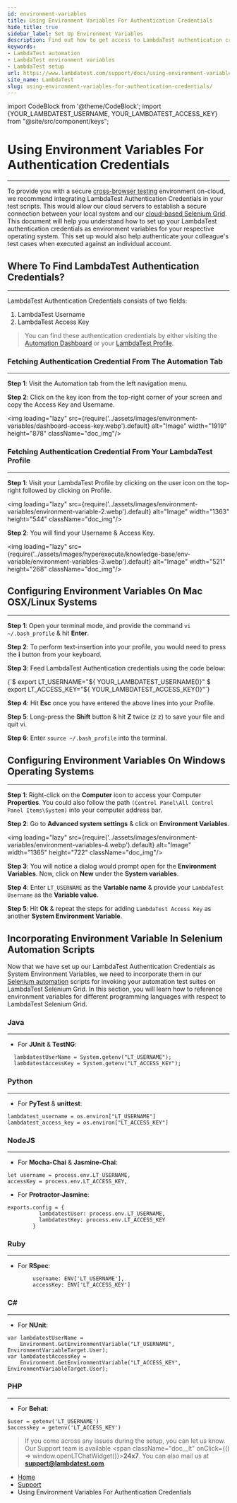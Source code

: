 ```yaml
---
id: environment-variables
title: Using Environment Variables For Authentication Credentials
hide_title: true
sidebar_label: Set Up Environment Variables
description: Find out how to get access to LambdaTest authentication credentials, fetching them from the Automation tab in your LambdaTest profile, and configuring them on Mac OSX/Linux, Windows systems.
keywords:
- LambdaTest automation
- LambdaTest environment variables
- LambdaTest setup
url: https://www.lambdatest.com/support/docs/using-environment-variables-for-authentication-credentials/
site_name: LambdaTest
slug: using-environment-variables-for-authentication-credentials/
---
```


<script type="application/ld+json"
      dangerouslySetInnerHTML={{ __html: JSON.stringify({
       "@context": "https://schema.org",
        "@type": "BreadcrumbList",
        "itemListElement": [{
          "@type": "ListItem",
          "position": 1,
          "name": "Home",
          "item": "https://www.lambdatest.com"
        },{
          "@type": "ListItem",
          "position": 2,
          "name": "Support",
          "item": "https://www.lambdatest.com/support/docs/"
        },{
          "@type": "ListItem",
          "position": 3,
          "name": "Using Environment Variables For Authentication Credentials",
          "item": "https://www.lambdatest.com/support/docs/using-environment-variables-for-authentication-credentials/"
        }]
      })
    }}
></script>

import CodeBlock from '@theme/CodeBlock';
import {YOUR_LAMBDATEST_USERNAME, YOUR_LAMBDATEST_ACCESS_KEY} from "@site/src/component/keys";

# Using Environment Variables For Authentication Credentials
***

To provide you with a secure [cross-browser testing](https://www.lambdatest.com) environment on-cloud, we recommend integrating LambdaTest Authentication Credentials in your test scripts. This would allow our cloud servers to establish a secure connection between your local system and our [cloud-based Selenium Grid](https://www.lambdatest.com/selenium-automation). This document will help you understand how to set up your LambdaTest authentication credentials as environment variables for your respective operating system. This set up would also help authenticate your colleague's test cases when executed against an individual account.

## Where To Find LambdaTest Authentication Credentials?
***

LambdaTest Authentication Credentials consists of two fields:

1. LambdaTest Username
2. LambdaTest Access Key

>You can find these authentication credentials by either visiting the [Automation Dashboard](https://automation.lambdatest.com) or your [LambdaTest Profile](https://accounts.lambdatest.com/detail/profile).

### Fetching Authentication Credential From The Automation Tab
***

**Step 1**: Visit the Automation tab from the left navigation menu.

**Step 2**: Click on the key icon from the top-right corner of your screen and copy the Access Key and Username.

<img loading="lazy" src={require('../assets/images/environment-variables/dashboard-access-key.webp').default} alt="Image" width="1919" height="878" className="doc_img"/>

### Fetching Authentication Credential From Your LambdaTest Profile
***

**Step 1**: Visit your LambdaTest Profile by clicking on the user icon on the top-right followed by clicking on Profile.

<img loading="lazy" src={require('../assets/images/environment-variables/environment-variable-2.webp').default} alt="Image" width="1363" height="544" className="doc_img"/>

**Step 2**: You will find your Username & Access Key.

<img loading="lazy" src={require('../assets/images/hyperexecute/knowledge-base/env-variable/environment-variables-3.webp').default} alt="Image" width="521" height="268" className="doc_img"/>

## Configuring Environment Variables On Mac OSX/Linux Systems
***

**Step 1**: Open your terminal mode, and provide the command `vi ~/.bash_profile` & hit **Enter**.

**Step 2**: To perform text-insertion into your profile, you would need to press the **i** button from your keyboard.

**Step 3**: Feed LambdaTest Authentication credentials using the code below:

<div className="lambdatest__codeblock">
<CodeBlock className="language-javascript">
{`$ export LT_USERNAME="${ YOUR_LAMBDATEST_USERNAME()}"
$ export LT_ACCESS_KEY="${ YOUR_LAMBDATEST_ACCESS_KEY()}"`}
</CodeBlock>
</div>
        

**Step 4**: Hit **Esc** once you have entered the above lines into your Profile.

**Step 5**: Long-press the **Shift** button & hit **Z** twice (z z) to save your file and quit vi.

**Step 6**: Enter `source ~/.bash_profile` into the terminal.

## Configuring Environment Variables On Windows Operating Systems
***

**Step 1**: Right-click on the **Computer** icon to access your Computer **Properties**. You could also follow the path `(Control Panel\All Control Panel Items\System)` into your computer address bar.

**Step 2**: Go to **Advanced system settings** & click on **Environment Variables**.

<img loading="lazy" src={require('../assets/images/environment-variables/environment-variables-4.webp').default} alt="Image" width="1365" height="722" className="doc_img"/>

**Step 3**: You will notice a dialog would prompt open for the **Environment Variables**. Now, click on **New** under the **System variables**.

**Step 4**: Enter `LT_USERNAME` as the **Variable name** & provide your `LambdaTest Username` as the **Variable value**.

**Step 5**: Hit **Ok** & repeat the steps for adding `LambdaTest Access Key` as another **System Environment Variable**.

## Incorporating Environment Variable In Selenium Automation Scripts

Now that we have set up our LambdaTest Authentication Credentials as System Environment Variables, we need to incorporate them in our [Selenium automation](https://www.lambdatest.com/selenium-automation) scripts for invoking your automation test suites on LambdaTest Selenium Grid. In this section, you will learn how to reference environment variables for different programming languages with respect to LambdaTest Selenium Grid.

### Java
***

- For **JUnit** & **TestNG**:

```
  lambdatestUserName = System.getenv("LT_USERNAME");
  lambdatestAccessKey = System.getenv("LT_ACCESS_KEY");
```

### Python
***

- For **PyTest** & **unittest**:
```
lambdatest_username = os.environ["LT_USERNAME"]
lambdatest_access_key = os.environ["LT_ACCESS_KEY"]
```

### NodeJS
***

- For **Mocha-Chai** & **Jasmine-Chai**:

```
let username = process.env.LT_USERNAME,
accessKey = process.env.LT_ACCESS_KEY,
```

- For **Protractor-Jasmine**:

```
exports.config = {
          lambdatestUser: process.env.LT_USERNAME,
          lambdatestKey: process.env.LT_ACCESS_KEY
        }
```

### Ruby
***

- For **RSpec**:

```
        username: ENV['LT_USERNAME'],
        accessKey: ENV['LT_ACCESS_KEY']
```

### C#
***

- For **NUnit**:

```
var lambdatestUserName =
    Environment.GetEnvironmentVariable("LT_USERNAME", EnvironmentVariableTarget.User);     
var lambdatestAccessKey =
    Environment.GetEnvironmentVariable("LT_ACCESS_KEY", EnvironmentVariableTarget.User);
```

### PHP
***

- For **Behat**:

```
$user = getenv('LT_USERNAME')
$accesskey = getenv('LT_ACCESS_KEY')
```

> If you come across any issues during the setup, you can let us know. Our Support team is available <span className="doc__lt" onClick={() => window.openLTChatWidget()}>**24x7**</span>. You can also mail us at **support@lambdatest.com**.

<nav aria-label="breadcrumbs">
  <ul className="breadcrumbs">
    <li className="breadcrumbs__item">
      <a className="breadcrumbs__link" target="_self" href="https://www.lambdatest.com">
        Home
      </a>
    </li>
    <li className="breadcrumbs__item">
      <a className="breadcrumbs__link" target="_self" href="https://www.lambdatest.com/support/docs/">
        Support
      </a>
    </li>
    <li className="breadcrumbs__item breadcrumbs__item--active">
      <span className="breadcrumbs__link">
       Using Environment Variables For Authentication Credentials
      </span>
    </li>
  </ul>
</nav>